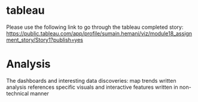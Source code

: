 # tableau
Please use the following link to go through the tableau completed story: https://public.tableau.com/app/profile/sumain.hemani/viz/module18_assignment_story/Story1?publish=yes

# Analysis 
The dashboards and interesting data discoveries: 
map trends
written analysis references specific visuals and interactive features
written in non-technical manner
